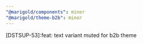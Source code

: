 ```yaml
---
"@marigold/components": minor
"@marigold/theme-b2b": minor
---
```


[DSTSUP-53]:feat: text variant muted for b2b theme
